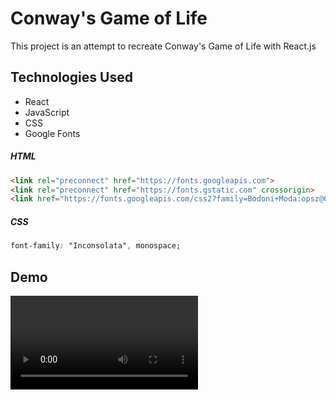 # Conway's Game of Life

This project is an attempt to recreate Conway's Game of Life with React.js


## Technologies Used
- React
- JavaScript
- CSS
- Google Fonts

##### HTML
```html
<link rel="preconnect" href="https://fonts.googleapis.com">
<link rel="preconnect" href="https://fonts.gstatic.com" crossorigin>
<link href="https://fonts.googleapis.com/css2?family=Bodoni+Moda:opsz@6..96&family=Cinzel:wght@500&family=Cormorant&family=Inconsolata:wght@200..900&display=swap" rel="stylesheet">
```

##### CSS
```css
font-family: "Inconsolata", monospace;
```
## Demo
<video src="https://imgur.com/I3AlsOs.mp4">